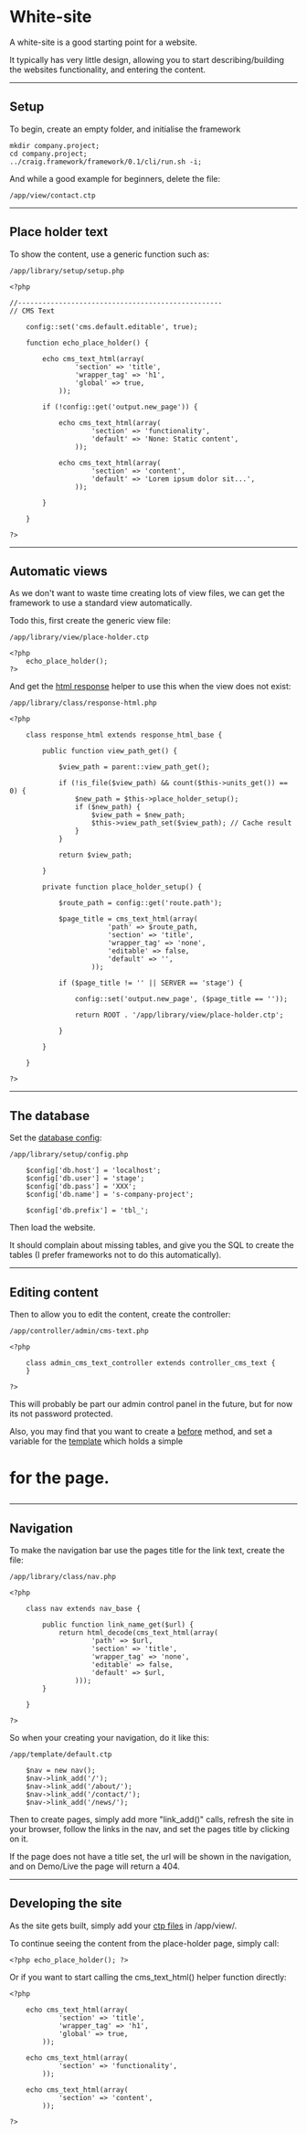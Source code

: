 
# White-site

A white-site is a good starting point for a website.

It typically has very little design, allowing you to start describing/building the websites functionality, and entering the content.

---

## Setup

To begin, create an empty folder, and initialise the framework

	mkdir company.project;
	cd company.project;
	../craig.framework/framework/0.1/cli/run.sh -i;

And while a good example for beginners, delete the file:

	/app/view/contact.ctp

---

## Place holder text

To show the content, use a generic function such as:

	/app/library/setup/setup.php

	<?php

	//--------------------------------------------------
	// CMS Text

		config::set('cms.default.editable', true);

		function echo_place_holder() {

			echo cms_text_html(array(
					'section' => 'title',
					'wrapper_tag' => 'h1',
					'global' => true,
				));

			if (!config::get('output.new_page')) {

				echo cms_text_html(array(
						'section' => 'functionality',
						'default' => 'None: Static content',
					));

				echo cms_text_html(array(
						'section' => 'content',
						'default' => 'Lorem ipsum dolor sit...',
					));

			}

		}

	?>

---

## Automatic views

As we don't want to waste time creating lots of view files, we can get the framework to use a standard view automatically.

Todo this, first create the generic view file:

	/app/library/view/place-holder.ctp

	<?php
		echo_place_holder();
	?>

And get the [html response](../../doc/system/response.md) helper to use this when the view does not exist:

	/app/library/class/response-html.php

	<?php

		class response_html extends response_html_base {

			public function view_path_get() {

				$view_path = parent::view_path_get();

				if (!is_file($view_path) && count($this->units_get()) == 0) {
					$new_path = $this->place_holder_setup();
					if ($new_path) {
						$view_path = $new_path;
						$this->view_path_set($view_path); // Cache result
					}
				}

				return $view_path;

			}

			private function place_holder_setup() {

				$route_path = config::get('route.path');

				$page_title = cms_text_html(array(
							'path' => $route_path,
							'section' => 'title',
							'wrapper_tag' => 'none',
							'editable' => false,
							'default' => '',
						));

				if ($page_title != '' || SERVER == 'stage') {

					config::set('output.new_page', ($page_title == ''));

					return ROOT . '/app/library/view/place-holder.ctp';

				}

			}

		}

	?>

---

## The database

Set the [database config](../../doc/system/database.md):

	/app/library/setup/config.php

		$config['db.host'] = 'localhost';
		$config['db.user'] = 'stage';
		$config['db.pass'] = 'XXX';
		$config['db.name'] = 's-company-project';

		$config['db.prefix'] = 'tbl_';

Then load the website.

It should complain about missing tables, and give you the SQL to create the tables (I prefer frameworks not to do this automatically).

---

## Editing content

Then to allow you to edit the content, create the controller:

	/app/controller/admin/cms-text.php

	<?php

		class admin_cms_text_controller extends controller_cms_text {
		}

	?>

This will probably be part our admin control panel in the future, but for now its not password protected.

Also, you may find that you want to create a [before](../../doc/setup/controllers.md) method, and set a variable for the [template](../../doc/setup/templates.md) which holds a simple <h1> for the page.

---

## Navigation

To make the navigation bar use the pages title for the link text, create the file:

	/app/library/class/nav.php

	<?php

		class nav extends nav_base {

			public function link_name_get($url) {
				return html_decode(cms_text_html(array(
						'path' => $url,
						'section' => 'title',
						'wrapper_tag' => 'none',
						'editable' => false,
						'default' => $url,
					)));
			}

		}

	?>

So when your creating your navigation, do it like this:

	/app/template/default.ctp

		$nav = new nav();
		$nav->link_add('/');
		$nav->link_add('/about/');
		$nav->link_add('/contact/');
		$nav->link_add('/news/');

Then to create pages, simply add more "link_add()" calls, refresh the site in your browser, follow the links in the nav, and set the pages title by clicking on it.

If the page does not have a title set, the url will be shown in the navigation, and on Demo/Live the page will return a 404.

---

## Developing the site

As the site gets built, simply add your [ctp files](../../doc/setup/views.md) in /app/view/.

To continue seeing the content from the place-holder page, simply call:

	<?php echo_place_holder(); ?>

Or if you want to start calling the cms_text_html() helper function directly:

	<?php

		echo cms_text_html(array(
				'section' => 'title',
				'wrapper_tag' => 'h1',
				'global' => true,
			));

		echo cms_text_html(array(
				'section' => 'functionality',
			));

		echo cms_text_html(array(
				'section' => 'content',
			));

	?>
